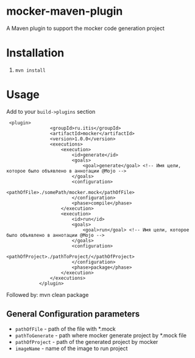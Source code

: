 # mocker-maven-plugin 
A Maven plugin to support the mocker code generation project

# Installation

1) `mvn install`

# Usage
Add to your `build->plugins` section 

```
 <plugin>
                <groupId>ru.itis</groupId>
                <artifactId>mocker</artifactId>
                <version>1.0.0</version>
                <executions>
                    <execution>
                        <id>generate</id>
                        <goals>
                            <goal>generate</goal> <!-- Имя цели, которое было объявлено в аннотации @Mojo -->
                        </goals>
                        <configuration>
                            <pathOfFile>./somePath/mocker.mock</pathOfFile>
                        </configuration>
                        <phase>compile</phase>
                    </execution>
                    <execution>
                        <id>run</id>
                        <goals>
                            <goal>run</goal> <!-- Имя цели, которое было объявлено в аннотации @Mojo -->
                        </goals>
                        <configuration>
                            <pathOfProject>./pathToProject/</pathOfProject>
                        </configuration>
                        <phase>package</phase>
                    </execution>
                </executions>
            </plugin>
```

Followed by:
mvn clean package 

## General Configuration parameters
* `pathOfFile` - path of the file with *.mock
* `pathToGenerate` - path where mocker generate project by *.mock file
* `pathOfProject` - path of the generated project by mocker
* `imageName` - name of the image to run project